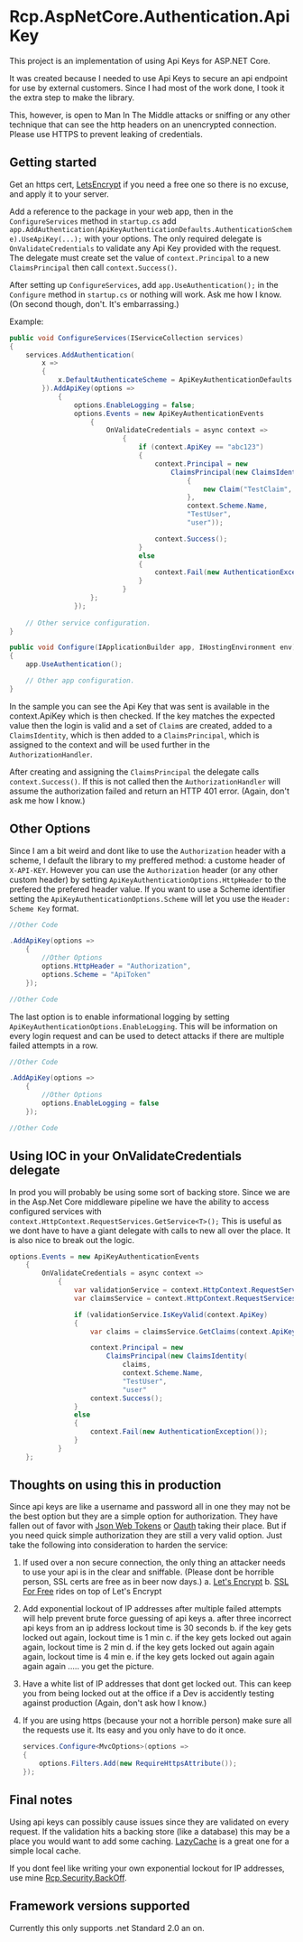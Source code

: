 # Rcp.AspNetCore.Authentication.ApiKey

This project is an implementation of using Api Keys for ASP.NET Core. 

It was created because I needed to use Api Keys to secure an api endpoint for use by external customers.  Since I had
most of the work done, I took it the extra step to make the library.

This, however, is open to Man In The Middle attacks or sniffing or any other technique that can see the http headers
on an unencrypted connection.  Please use HTTPS to prevent leaking of credentials.

## Getting started

Get an https cert, [LetsEncrypt](https://letsencrypt.org/) if you need a free one so there is no excuse, and apply it
to your server.

Add a reference to the package in your web app, then in the `ConfigureServices` method in `startup.cs` add
`app.AddAuthentication(ApiKeyAuthenticationDefaults.AuthenticationScheme).UseApiKey(...);` with your options.  The only
required delegate is `OnValidateCredentials` to validate any Api Key provided with the request.  The delegate must create
set the value of `context.Principal` to a new `ClaimsPrincipal` then call `context.Success()`.

After setting up `ConfigureServices`, add `app.UseAuthentication();` in the `Configure` method in `startup.cs` or nothing
will work.  Ask me how I know. (On second though, don't.  It's embarrassing.)

Example:

```c#
public void ConfigureServices(IServiceCollection services)
{
    services.AddAuthentication(
        x =>
        {
            x.DefaultAuthenticateScheme = ApiKeyAuthenticationDefaults.AuthenticationScheme;
        }).AddApiKey(options =>
            {
                options.EnableLogging = false;
                options.Events = new ApiKeyAuthenticationEvents
                    {
                        OnValidateCredentials = async context =>
                            {
                                if (context.ApiKey == "abc123")
                                {
                                    context.Principal = new
                                        ClaimsPrincipal(new ClaimsIdentity(new []
                                            {
                                                new Claim("TestClaim", "Test"),
                                            },
                                            context.Scheme.Name,
                                            "TestUser",
                                            "user"));

                                    context.Success();
                                }
                                else
                                {
                                    context.Fail(new AuthenticationException());
                                }
                            }
                    };
                });
    
    // Other service configuration.
}

public void Configure(IApplicationBuilder app, IHostingEnvironment env)
{
    app.UseAuthentication();

    // Other app configuration.
}
```

In the sample you can see the Api Key that was sent is available in the context.ApiKey which is then checked.  If the key
matches the expected value then the login is valid and a set of `Claim`s are created, added to a `ClaimsIdentity`, which
is then added to a `ClaimsPrincipal`, which is assigned to the context and will be used further in the `AuthorizationHandler`.

After creating and assigning the `ClaimsPrincipal` the delegate calls `context.Success()`.  If this is not called then
the `AuthorizationHandler` will assume the authorization failed and return an HTTP 401 error.  (Again, don't ask me how I know.)

## Other Options

Since I am a bit weird and dont like to use the `Authorization` header with a scheme, I default the library to my preffered
method: a custome header of `X-API-KEY`.  However you can use the `Authorization` header (or any other custom header) by
setting `ApiKeyAuthenticationOptions.HttpHeader` to the prefered the prefered header value.  If you want to use a Scheme
identifier setting the `ApiKeyAuthenticationOptions.Scheme` will let you use the `Header: Scheme Key` format.

```c#
//Other Code

.AddApiKey(options =>
    {
        //Other Options
        options.HttpHeader = "Authorization",
        options.Scheme = "ApiToken"
    });

//Other Code
```

The last option is to enable informational logging by setting `ApiKeyAuthenticationOptions.EnableLogging`.  This will be
information on every login request and can be used to detect attacks if there are multiple failed attempts in a row.

```c#
//Other Code

.AddApiKey(options =>
    {
        //Other Options
        options.EnableLogging = false
    });

//Other Code
```

## Using IOC in your OnValidateCredentials delegate

In prod you will probably be using some sort of backing store.  Since we are in the Asp.Net Core middleware pipeline
we have the ability to access configured services with `context.HttpContext.RequestServices.GetService<T>();`
This is useful as we dont have to have a giant delegate with calls to new all over the place.  It is also nice to 
break out the logic.

```c#
options.Events = new ApiKeyAuthenticationEvents
    {
        OnValidateCredentials = async context =>
            {
                var validationService = context.HttpContext.RequestServices.GetService<IKeyValidationService>();
                var claimsService = context.HttpContext.RequestServices.GetService<IKeyClaimsService>();

                if (validationService.IsKeyValid(context.ApiKey)
                {
                    var claims = claimsService.GetClaims(context.ApiKey);

                    context.Principal = new
                        ClaimsPrincipal(new ClaimsIdentity(
                            claims,
                            context.Scheme.Name,
                            "TestUser",
                            "user"
                    context.Success();
                }
                else
                {
                    context.Fail(new AuthenticationException());
                }
            }
    };
```

## Thoughts on using this in production

Since api keys are like a username and password all in one they may not be the best option but they are a 
simple option for authorization.  They have fallen out of favor with [Json Web Tokens](https://jwt.io/) or [Oauth](https://oauth.net/2/) taking their
place.  But if you need quick simple authorization they are still a very valid option.  Just take the
following into consideration to harden the service:

1. If used over a non secure connection, the only thing an attacker needs to use your api is in the clear and sniffable. (Please dont be horrible person, SSL certs are free as in beer now days.)
    a. [Let's Encrypt](https://letsencrypt.org/)
    b. [SSL For Free](https://www.sslforfree.com/) rides on top of Let's Encrypt
2. Add exponential lockout of IP addresses after multiple failed attempts will help prevent brute force guessing of api keys
    a. after three incorrect api keys from an ip address lockout time is 30 seconds
    b. if the key gets locked out again, lockout time is 1 min
    c. if the key gets locked out again again, lockout time is 2 min
    d. if the key gets locked out again again again, lockout time is 4 min
    e. if the key gets locked out again again again again ..... you get the picture.
2. Have a white list of IP addresses that dont get locked out.  This can keep you from being locked out at the office if a Dev is accidently testing against production (Again, don't ask how I know.)
3. If you are using https (because your not a horrible person) make sure all the requests use it.  Its easy and you only have to do it once.
    
    ```c#
    services.Configure<MvcOptions>(options =>
    {
        options.Filters.Add(new RequireHttpsAttribute());
    });
    ```

## Final notes

Using api keys can possibly cause issues since they are validated on every request.  If the validation hits a backing store (like a database) this may be a place you would want to add some caching.  [LazyCache](https://github.com/alastairtree/LazyCache) is a great one for a simple local cache.

If you dont feel like writing your own exponential lockout for IP addresses, use mine [Rcp.Security.BackOff](https://github.com/RubberChickenParadise/Rcp.Security.BackOff).

## Framework versions supported

Currently this only supports .net Standard 2.0 an on.
